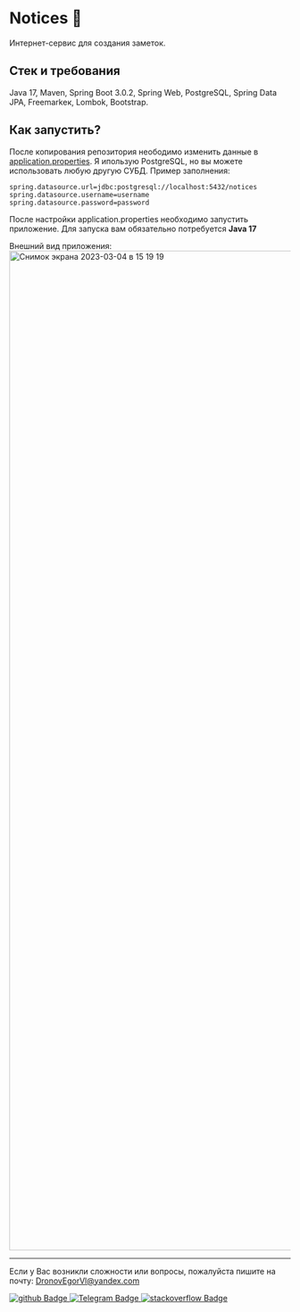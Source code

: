 # Notices 📝
Интернет-сервис для создания заметок. 

## Стек и требования

Java 17, Maven, Spring Boot 3.0.2, Spring Web, PostgreSQL, Spring Data JPA, Freemarkeк, Lombok, Bootstrap.

## Как запустить?
После копирования репозитория неободимо изменить данные в [application.properties](https://github.com/dSofarts/notices/blob/main/src/main/resources/application.properties).
Я ипользую PostgreSQL, но вы можете использовать любую другую СУБД. Пример заполнения:
    
    spring.datasource.url=jdbc:postgresql://localhost:5432/notices
    spring.datasource.username=username
    spring.datasource.password=password
    
После настройки application.properties необходимо запустить приложение. Для запуска вам обязательно потребуется **Java 17** 

Внешний вид приложения:
<img width="1792" alt="Снимок экрана 2023-03-04 в 15 19 19" src="https://user-images.githubusercontent.com/84384443/222900673-c9cdf89b-a4d7-473a-ac57-22d6d019e1d9.png">

---

Если у Вас возникли сложности или вопросы, пожалуйста пишите на почту: [DronovEgorVl@yandex.com](mailto:DronovEgorVl@yandex.com)
<div id="badges">
  <a href="https://github.com/dSofarts">
    <img src="https://img.shields.io/badge/dSofarts-161b22?style=for-the-badge&logo=github&logoColor=white" alt="github Badge"/>
  </a>
  <a href="https://t.me/psvmger/">
    <img src="https://img.shields.io/badge/Telegram-blue?style=for-the-badge&logo=Telegram&logoColor=white" alt="Telegram Badge"/>
  </a>
  <a href="https://stackoverflow.com/users/20419526/dsofarts">
    <img src="https://img.shields.io/badge/stackoverflow-f2740d?style=for-the-badge&logo=stackoverflow&logoColor=white" alt="stackoverflow Badge"/>
  </a>
</div>
